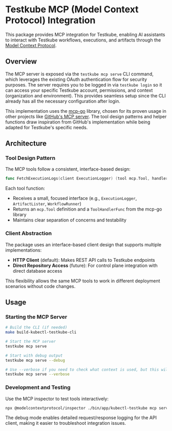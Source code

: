 # Testkube MCP (Model Context Protocol) Integration

This package provides MCP integration for Testkube, enabling AI assistants to interact with Testkube workflows, executions, and artifacts through the [Model Context Protocol](https://modelcontextprotocol.io).

## Overview

The MCP server is exposed via the `testkube mcp serve` CLI command, which leverages the existing OAuth authentication flow for security purposes. The server requires you to be logged in via `testkube login` so it can access your specific Testkube account, permissions, and context (organization and environment). This provides seamless setup since the CLI already has all the necessary configuration after login.

This implementation uses the [mcp-go](https://github.com/mark3labs/mcp-go) library, chosen for its proven usage in other projects like [GitHub's MCP server](https://github.com/github/github-mcp-server). The tool design patterns and helper functions draw inspiration from GitHub's implementation while being adapted for Testkube's specific needs.

## Architecture

### Tool Design Pattern

The MCP tools follow a consistent, interface-based design:

```go
func FetchExecutionLogs(client ExecutionLogger) (tool mcp.Tool, handler server.ToolHandlerFunc)
```

Each tool function:

- Receives a small, focused interface (e.g., `ExecutionLogger`, `ArtifactLister`, `WorkflowRunner`)
- Returns an `mcp.Tool` definition and a `ToolHandlerFunc` from the mcp-go library
- Maintains clear separation of concerns and testability

### Client Abstraction

The package uses an interface-based client design that supports multiple implementations:

- **HTTP Client** (default): Makes REST API calls to Testkube endpoints
- **Direct Repository Access** (future): For control plane integration with direct database access

This flexibility allows the same MCP tools to work in different deployment scenarios without code changes.

## Usage

### Starting the MCP Server

```bash
# Build the CLI (if needed)
make build-kubectl-testkube-cli

# Start the MCP server
testkube mcp serve

# Start with debug output
testkube mcp serve --debug

# Use --verbose if you need to check what context is used, but this will log things to stdout
testkube mcp serve --verbose
```

### Development and Testing

Use the MCP inspector to test tools interactively:

```bash
npx @modelcontextprotocol/inspector ./bin/app/kubectl-testkube mcp serve --debug
```

The debug mode enables detailed request/response logging for the API client, making it easier to troubleshoot integration issues.
